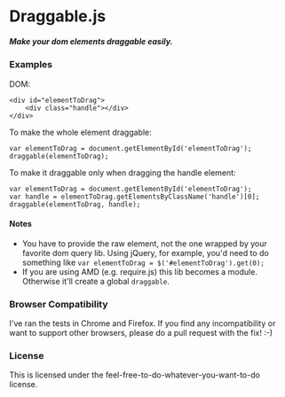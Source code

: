 # Draggable.js #
##### Make your dom elements draggable easily. #####

### Examples
DOM:

    <div id="elementToDrag">
        <div class="handle"></div>
    </div>

To make the whole element draggable:

    var elementToDrag = document.getElementById('elementToDrag');
    draggable(elementToDrag);

To make it draggable only when dragging the handle element:

    var elementToDrag = document.getElementById('elementToDrag');
    var handle = elementToDrag.getElementsByClassName('handle')[0];    
    draggable(elementToDrag, handle);

#### Notes
* You have to provide the raw element, not the one wrapped by your favorite dom query lib. Using jQuery, for example, you'd need to do something like `var elementToDrag = $('#elementToDrag').get(0);`
* If you are using AMD (e.g. require.js) this lib becomes a module. Otherwise it'll create a global `draggable`.

### Browser Compatibility
I've ran the tests in Chrome and Firefox.
If you find any incompatibility or want to support other browsers, please do a pull request with the fix! :-)

### License
This is licensed under the feel-free-to-do-whatever-you-want-to-do license.